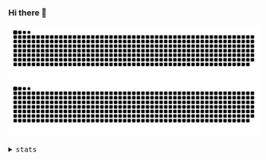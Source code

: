 ### Hi there 👋


![GitHub Snake Light](https://github.com/IMarkoMC/iMarkoMC/blob/output/github-contribution-grid-snake.svg#gh-light-mode-only)
![GitHub Snake dark](https://github.com/IMarkoMC/iMarkoMC/blob/output/github-contribution-grid-snake.svg#gh-dark-mode-only)

<details>
  <summary>
    <samp>stats</samp>
  </summary>
  <br>
  <p align='center'>
  <img width="48%" src="https://github-readme-stats.vercel.app/api?username=iMarkoMC&count_private=true&show_icons=true&theme=monokai&include_all_commits=true" />
  <img width="48%" src="http://github-readme-streak-stats.herokuapp.com?user=iMarkoMC&theme=radical&date_format=M%20j%5B%2C%20Y%5D" />
</p>

<p align='center'>
  <img width="48%" src="https://github-readme-stats.vercel.app/api/top-langs/?username=iMarkoMC&theme=github_dark&layout=compact&border_color=4C8EDA&card_width=445&border_radius=12" />
</p>

</details>


